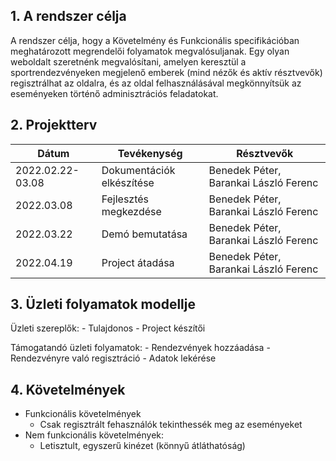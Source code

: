 ## 1. A rendszer célja

A rendszer célja, hogy a Követelmény és Funkcionális specifikációban meghatározott megrendelői folyamatok megvalósuljanak. Egy olyan weboldalt szeretnénk megvalósítani, amelyen keresztül a sportrendezvényeken megjelenő emberek (mind nézők és aktív résztvevők) regisztrálhat az oldalra, és az oldal felhasználásával megkönnyítsük az eseményeken történő adminisztrációs feladatokat.

## 2. Projektterv

Dátum | Tevékenység | Résztvevők
------|-------------|---------------
2022.02.22-03.08 | Dokumentációk elkészítése | Benedek Péter, Barankai László Ferenc
2022.03.08 | Fejlesztés megkezdése | Benedek Péter, Barankai László Ferenc
2022.03.22 | Demó bemutatása | Benedek Péter, Barankai László Ferenc
2022.04.19 | Project átadása | Benedek Péter, Barankai László Ferenc

## 3. Üzleti folyamatok modellje

Üzleti szereplők:
    - Tulajdonos
    - Project készítői

Támogatandó üzleti folyamatok:
    - Rendezvények hozzáadása
    - Rendezvényre való regisztráció
    - Adatok lekérése

## 4. Követelmények

- Funkcionális követelmények
    - Csak regisztrált fehasználók tekinthessék meg az eseményeket
- Nem funkcionális követelmények:
    - Letisztult, egyszerű kinézet (könnyű átláthatóság)

